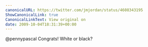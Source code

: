 ```yaml
---
canonicalURL: https://twitter.com/jmjordan/status/4608343195
ShowCanonicalLink: true
CanonicalLinkText: View original on
date: 2009-10-04T18:31:39+00:00
---
```

@pennypascal Congrats! White or black?